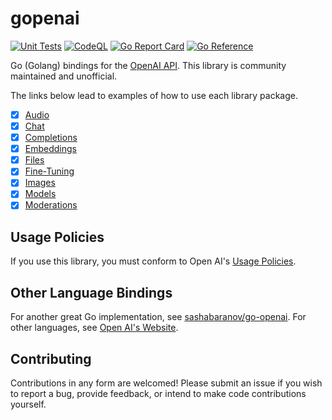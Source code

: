 # gopenai

[![Unit Tests](https://github.com/Kardbord/gopenai/actions/workflows/unit-tests.yml/badge.svg?branch=main)](https://github.com/Kardbord/gopenai/actions/workflows/unit-tests.yml)
[![CodeQL](https://github.com/Kardbord/gopenai/actions/workflows/codeql.yml/badge.svg?branch=main)](https://github.com/Kardbord/gopenai/actions/workflows/codeql.yml)
[![Go Report Card](https://goreportcard.com/badge/github.com/Kardbord/gopenai)](https://goreportcard.com/report/github.com/Kardbord/gopenai)
[![Go Reference](https://pkg.go.dev/badge/github.com/Kardbord/gopenai.svg)](https://pkg.go.dev/github.com/Kardbord/gopenai)

Go (Golang) bindings for the [OpenAI API](https://beta.openai.com/docs/api-reference/introduction). This library is community maintained and unofficial.

The links below lead to examples of how to use each library package.

- [x] [Audio](./audio/README.md)
- [x] [Chat](./chat/README.md)
- [x] [Completions](./completions/README.md)
- [x] [Embeddings](./embeddings/README.md)
- [x] [Files](./files/README.md)
- [x] [Fine-Tuning](./finetuning/README.md)
- [x] [Images](./images/README.md)
- [x] [Models](./models/README.md)
- [x] [Moderations](./moderations/README.md)

## Usage Policies

If you use this library, you must conform to Open AI's [Usage Policies](https://beta.openai.com/docs/usage-policies).

## Other Language Bindings

For another great Go implementation, see [sashabaranov/go-openai](https://github.com/sashabaranov/go-openai).
For other languages, see [Open AI's Website](https://beta.openai.com/docs/libraries/libraries).

## Contributing

Contributions in any form are welcomed! Please submit an issue if you wish to report a bug,
provide feedback, or intend to make code contributions yourself.

